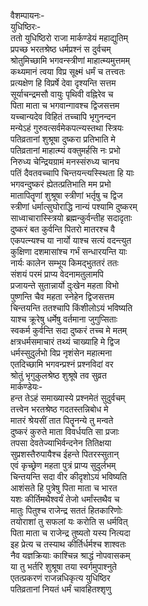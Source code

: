 वैशम्पायनः-  
युधिष्ठिरः-  
ततो युधिष्ठिरो राजा मार्कण्डेयं महाद्युतिम्  
प्रपच्छ भरतश्रेष्ठ धर्मप्रश्नं स दुर्वचम्  
श्रोतुमिच्छामि भगवन्स्त्रीणां माहात्म्यमुत्तमम्  
कथ्यमानं त्वया विप्र सूक्ष्मं धर्मं च तत्त्वतः  
प्रत्यक्षेण हि विप्रर्षे देवा दृश्यन्ति सत्तम  
सूर्याचन्द्रमसौ वायुः पृथिवी वह्निरेव च  
पिता माता च भगवान्गावश्च द्विजसत्तम  
यच्चान्यदेव विहितं तच्चापि भृगुनन्दन  
मन्येऽहं गुरुवत्सर्वमेकपत्न्यस्तथा स्त्रियः  
पतिव्रतानां शुश्रूषा दुष्करा प्रतिभाति मे  
पतिव्रतानां माहात्म्यं वक्तुमर्हसि नः प्रभो  
निरुध्य चेन्द्रियग्रामं मनस्संरुध्य चानघ  
पतिं दैवतवच्चापि चिन्तयन्त्यस्स्थिता हि याः  
भगवन्दुष्करं ह्येतत्प्रतिभाति मम प्रभो  
मातापितॄणां शुश्रूषा स्त्रीणां भर्तृषु च द्विज  
स्त्रीणां धर्मात्सुघोराद्धि नान्यं पश्यामि दुष्करम्  
साध्वाचारास्स्त्रियो ब्रह्मन्कुर्वन्तीह सदादृताः  
दुष्करं बत कुर्वन्ति पितरो मातरश्च वै  
एकपत्न्यश्च या नार्यो याश्च सत्यं वदन्त्युत  
कुक्षिणा दशमासांश्च गर्भं सन्धारयन्ति याः  
नार्यः कालेन सम्भूय किमद्भुततरं ततः  
संशयं परमं प्राप्य वेदनामतुलामपि  
प्रजायन्ते सुतान्नार्यो दुःखेन महता विभो  
पुष्णन्ति चैव महता स्नेहेन द्विजसत्तम  
चिन्तयन्ति ततश्चापि किंशीलोऽयं भविष्यति  
याश्च क्रूरेषु धर्मेषु वर्तमाना जुगुप्सिताः  
स्वकर्म कुर्वन्ति सदा दुष्करं तच्च मे मतम्  
क्षत्रधर्मसमाचारं तथ्यं चाख्याहि मे द्विज  
धर्मस्सुदुर्लभो विप्र नृशंसेन महात्मना  
एतदिच्छामि भगवन्प्रश्नं प्रश्नविदां वर  
श्रोतुं भृगुकुलश्रेष्ठ शुश्रूषे तव सुव्रत  
मार्कण्डेयः-  
हन्त तेऽहं समाख्यास्ये प्रश्नमेतं सुदुर्वचम्  
तत्त्वेन भरतश्रेष्ठ गदतस्तन्निबोध मे  
मातरं श्रेयसीं तात पितॄनन्ये तु मन्वते  
दुष्करं कुरुते माता विवर्धयति सा प्रजाः  
तपसा देवतेज्याभिर्वन्दनेन तितिक्षया  
सुप्रशस्तैरुपायैश्च ईहन्ते पितरस्सुतान्  
एवं कृच्छ्रेण महता पुत्रं प्राप्य सुदुर्लभम्  
चिन्तयन्ति सदा वीर कीदृशोऽयं भविष्यति  
आशंसते हि पुत्रेषु पिता माता च भारत  
यशः कीर्तिमथैश्वर्यं तेजो धर्मांस्तथैव च  
मातुः पितुश्च राजेन्द्र सततं हितकारिणोः  
तयोराशां तु सफलां यः करोति स धर्मवित्  
पिता माता च राजेन्द्र तुष्यतो यस्य नित्यदा  
इह प्रेत्य च तस्याथ कीर्तिर्धर्मश्च शाश्वतः  
नैव यज्ञक्रियाः काश्चिन्न श्राद्धं नोपवासकम्  
या तु भर्तरि शुश्रूषा तया स्वर्गमुपाश्नुते  
एतत्प्रकरणं राजन्नधिकृत्य युधिष्ठिर  
पतिव्रतानां नियतं धर्मं चावहितश्शृणु  
